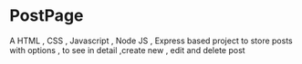 # PostPage
 A HTML , CSS , Javascript  , Node JS , Express based project to store posts with options , to see in detail ,create new , edit and delete post 
